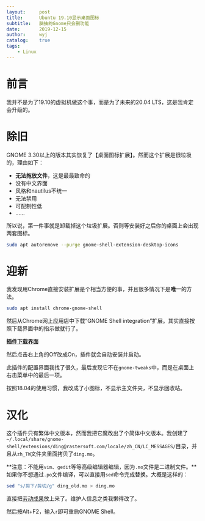 ```yaml
---
layout:		post
title:		Ubuntu 19.10显示桌面图标
subtitle:	脑抽的Gnome只会删功能
date:		2019-12-15
author:		wyj
catalog:	true
tags:
    - Linux
---
```


# 前言

我并不是为了19.10的虚拟机做这个事，而是为了未来的20.04 LTS，这是我肯定会升级的。

# 除旧

GNOME 3.30以上的版本其实恢复了【桌面图标扩展】。然而这个扩展是很垃圾的，理由如下：

- **无法拖放文件**，这是最最致命的
- 没有中文界面
- 风格和nautilus不统一
- 无法禁用
- 可配制性低
- ……

所以说，第一件事就是卸载掉这个垃圾扩展。否则等安装好之后你的桌面上会出现两套图标。

```sh
sudo apt autoremove --purge gnome-shell-extension-desktop-icons
```

# 迎新

我发现用Chrome直接安装扩展是个相当方便的事，并且很多情况下是**唯一**的方法。

```sh
sudo apt install chrome-gnome-shell 
```

然后从Chrome网上应用店中下载“GNOME Shell integration”扩展。其实直接按照下载界面中的指示做就行了。

[**插件下载界面**](https://extensions.gnome.org/extension/2087/desktop-icons-ng-ding/)

然后点击右上角的Off改成On，插件就会自动安装并启动。

此插件的配置界面我找了很久，最后发现它不在`gnome-tweaks`中，而是在桌面上右击菜单中的最后一项。

按照18.04的使用习惯，我改成了小图标，不显示主文件夹，不显示回收站。

# 汉化

这个插件只有繁体中文版本，然而我把它魔改出了个简体中文版本。我创建了`~/.local/share/gnome-shell/extensions/ding@rastersoft.com/locale/zh_CN/LC_MESSAGES/`目录，并且从`zh_TW`文件夹里面拷贝了`ding.mo`。

**注意：不能用`vim`、`gedit`等等高级编辑器编辑，因为`.mo`文件是二进制文件。**如果你不想通过`.po`文件编译，可以直接用`sed`命令完成替换。大概是这样的：

```sh
sed "s/剪下/剪切/g" ding_old.mo > ding.mo
```

直接把[劳动成果](/img/ding.mo)放上来了。维护人信息之类我懒得改了。

然后按Alt+F2，输入`r`即可重启GNOME Shell。
